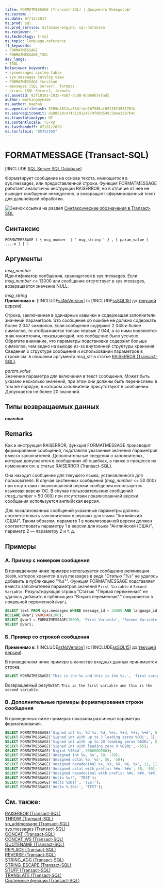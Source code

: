 ```yaml
---
title: FORMATMESSAGE (Transact-SQL) | Документы Майкрософт
ms.custom: ''
ms.date: 07/12/2017
ms.prod: sql
ms.prod_service: database-engine, sql-database
ms.reviewer: ''
ms.technology: t-sql
ms.topic: language-reference
f1_keywords:
- FORMATMESSAGE
- FORMATMESSAGE_TSQL
dev_langs:
- TSQL
helpviewer_keywords:
- sysmessages system table
- sys.messages catalog view
- FORMATMESSAGE function
- messages [SQL Server], formats
- errors [SQL Server], formats
ms.assetid: 83f18102-2035-4a87-acd0-8d96d03efad5
author: markingmyname
ms.author: maghan
ms.openlocfilehash: 5909e4812ca554ffdd7b7586af652382358170fb
ms.sourcegitcommit: da88320c474c1c9124574f90d549c50ee3387b4c
ms.translationtype: HT
ms.contentlocale: ru-RU
ms.lasthandoff: 07/01/2020
ms.locfileid: "85752395"
---
```

# <a name="formatmessage-transact-sql"></a>FORMATMESSAGE (Transact-SQL)
[!INCLUDE [SQL Server SQL Database](../../includes/applies-to-version/sql-asdb.md)]

  Форматирует сообщение на основе текста, имеющегося в sys.messages, или предоставленной строки. Функция FORMATMESSAGE работает аналогично инструкции RAISERROR, но в отличие от нее не выводит сообщение немедленно, а возвращает сформированный текст для дальнейшей обработки.  
  
 ![Значок ссылки на раздел](../../database-engine/configure-windows/media/topic-link.gif "Значок ссылки на раздел") [Синтаксические обозначения в Transact-SQL](../../t-sql/language-elements/transact-sql-syntax-conventions-transact-sql.md)  
  
## <a name="syntax"></a>Синтаксис  
  
```syntaxsql
FORMATMESSAGE ( { msg_number  | ' msg_string ' } , [ param_value [ ,...n ] ] )  
```  
  
## <a name="arguments"></a>Аргументы  
 *msg_number*  
 Идентификатор сообщения, хранящегося в sys.messages. Если *msg_number* <= 13000 или сообщение отсутствует в sys.messages, возвращается значение NULL.  
  
 *msg_string*  
 **Применимо к**: [!INCLUDE[ssNoVersion](../../includes/ssnoversion-md.md)] (с [!INCLUDE[ssSQL15](../../includes/sssql15-md.md)] до [текущей версии](https://go.microsoft.com/fwlink/p/?LinkId=299658)).  
  
 Строка, заключенная в одинарные кавычки и содержащая заполнители значений параметров. Это сообщение об ошибке не должно содержать более 2 047 символов. Если сообщение содержит 2 048 и более символов, то отображаются только первые 2 044, а за ними появляется знак многоточия, показывающий, что сообщение было усечено. Обратите внимание, что параметры подстановки содержат больше символов, чем видно на выходе из-за внутренней структуры хранения.  Сведения о структуре сообщения и использовании параметров в строке см. в описании аргумента *msg_str* в статье [RAISERROR (Transact-SQL)](../../t-sql/language-elements/raiserror-transact-sql.md).  
  
 *param_value*  
 Значение параметра для включения в текст сообщения. Может быть указано несколько значений, при этом они должны быть перечислены в том же порядке, в котором заполнители присутствуют в сообщении. Допускается не более 20 значений.  
  
## <a name="return-types"></a>Типы возвращаемых данных  
 **nvarchar**  
  
## <a name="remarks"></a>Remarks  
 Как и инструкция RAISERROR, функция FORMATMESSAGE производит формирование сообщения, подставляя указанные значения параметров вместо заполнителей. Дополнительные сведения о заполнителях, которые допускаются в сообщениях об ошибках, а также о процессе их изменения см. в статье [RAISERROR (Transact-SQL)](../../t-sql/language-elements/raiserror-transact-sql.md).  
  
 Она находит сообщение для текущего языка, установленного для пользователя. В случае системных сообщений (*msg_number* <= 50 000) при отсутствии локализованной версии сообщения используется языковая версия ОС. В случае пользовательских сообщений (*msg_number* > 50 000) при отсутствии локализованной версии сообщения используется английская версия.
  
 Для локализованных сообщений указанные параметры должны соответствовать заполнителям в версиях для языка "Английский (США)". Таким образом, параметр 1 в локализованной версии должен соответствовать параметру 1 в версии для языка "Английский (США)", параметр 2 — параметру 2 и т. д.  
  
## <a name="examples"></a>Примеры  
  
### <a name="a-example-with-a-message-number"></a>A. Пример с номером сообщения  
 В приведенном ниже примере используется сообщение репликации `20009`, которое хранится в sys.messages в виде "Статью "%s" не удалось добавить в публикацию "%s"". Функция FORMATMESSAGE подставляет вместо заполнителей параметров значения `First Variable` и `Second Variable`. Результирующая строка "Статью "Первая переменная" не удалось добавить в публикацию "Вторая переменная"." сохраняется в локальной переменной `@var1`.  
  
```sql
SELECT text FROM sys.messages WHERE message_id = 20009 AND language_id = 1033;  
DECLARE @var1 VARCHAR(200);   
SELECT @var1 = FORMATMESSAGE(20009, 'First Variable', 'Second Variable');   
SELECT @var1;  
```  
  
### <a name="b-example-with-a-message-string"></a>Б. Пример со строкой сообщения  
  
**Применимо к**: [!INCLUDE[ssNoVersion](../../includes/ssnoversion-md.md)] (с [!INCLUDE[ssSQL15](../../includes/sssql15-md.md)] до [текущей версии](https://go.microsoft.com/fwlink/p/?LinkId=299658)).  
  
 В приведенном ниже примере в качестве входных данных принимается строка.  
  
```sql
SELECT FORMATMESSAGE('This is the %s and this is the %s.', 'first variable', 'second variable') AS Result;  
```  
  
 Возвращаемый результат: `This is the first variable and this is the second variable.`  
  
### <a name="c-additional-message-string-formatting-examples"></a>В. Дополнительные примеры форматирования строки сообщения  
 В приведенных ниже примерах показаны различные параметры форматирования.  
  
```sql
SELECT FORMATMESSAGE('Signed int %i, %d %i, %d, %+i, %+d, %+i, %+d', 5, -5, 50, -50, -11, -11, 11, 11);
SELECT FORMATMESSAGE('Signed int with up to 3 leading zeros %03i', 5);  
SELECT FORMATMESSAGE('Signed int with up to 20 leading zeros %020i', 5);  
SELECT FORMATMESSAGE('Signed int with leading zero 0 %020i', -55);  
SELECT FORMATMESSAGE('Bigint %I64d', 3000000000);
SELECT FORMATMESSAGE('Unsigned int %u, %u', 50, -50);  
SELECT FORMATMESSAGE('Unsigned octal %o, %o', 50, -50);  
SELECT FORMATMESSAGE('Unsigned hexadecimal %x, %X, %X, %X, %x', 11, 11, -11, 50, -50);  
SELECT FORMATMESSAGE('Unsigned octal with prefix: %#o, %#o', 50, -50);  
SELECT FORMATMESSAGE('Unsigned hexadecimal with prefix: %#x, %#X, %#X, %X, %x', 11, 11, -11, 50, -50);  
SELECT FORMATMESSAGE('Hello %s!', 'TEST');  
SELECT FORMATMESSAGE('Hello %20s!', 'TEST');  
SELECT FORMATMESSAGE('Hello %-20s!', 'TEST');  
```  
  
## <a name="see-also"></a>См. также:  
 [RAISERROR (Transact-SQL)](../../t-sql/language-elements/raiserror-transact-sql.md)  
 [THROW (Transact-SQL)](../../t-sql/language-elements/throw-transact-sql.md)   
 [sp_addmessage (Transact-SQL)](../../relational-databases/system-stored-procedures/sp-addmessage-transact-sql.md)   
 [sys.messages (Transact-SQL)](../../relational-databases/system-catalog-views/messages-for-errors-catalog-views-sys-messages.md)   
 [CONCAT (Transact-SQL)](../../t-sql/functions/concat-transact-sql.md)  
 [CONCAT_WS (Transact-SQL)](../../t-sql/functions/concat-ws-transact-sql.md)  
 [QUOTENAME (Transact-SQL)](../../t-sql/functions/quotename-transact-sql.md)  
 [REPLACE (Transact-SQL)](../../t-sql/functions/replace-transact-sql.md)  
 [REVERSE (Transact-SQL)](../../t-sql/functions/reverse-transact-sql.md)  
 [STRING_AGG (Transact-SQL)](../../t-sql/functions/string-agg-transact-sql.md)  
 [STRING_ESCAPE (Transact-SQL)](../../t-sql/functions/string-escape-transact-sql.md)  
 [STUFF (Transact-SQL)](../../t-sql/functions/stuff-transact-sql.md)  
 [TRANSLATE (Transact-SQL)](../../t-sql/functions/translate-transact-sql.md)  
 [Системные функции (Transact-SQL)](../../relational-databases/system-functions/system-functions-category-transact-sql.md)   
  
  
